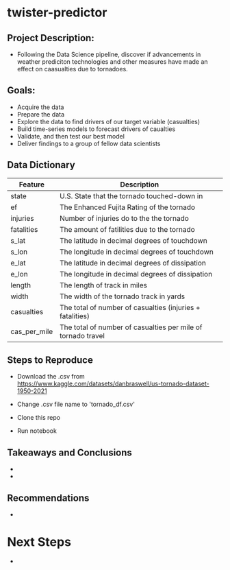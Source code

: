 # twister-predictor


## Project Description:

* Following the Data Science pipeline, discover if advancements in weather prediciton technologies and other measures 
have made an effect on caasualties due to tornadoes.

## Goals:

* Acquire the data
* Prepare the data 
* Explore the data to find drivers of our target variable (casualties)
* Build time-series models to forecast drivers of caualties
* Validate, and then test our best model
* Deliver findings to a group of fellow data scientists


## Data Dictionary

| Feature | Description |
| ------ | ----|
| state | U.S. State that the tornado touched-down in|
| ef | The Enhanced Fujita Rating of the tornado|
| injuries | Number of injuries do to the the tornado |
| fatalities | The amount of fatilities due to the tornado |
| s_lat | The latitude in decimal degrees of touchdown |
| s_lon | The longitude in decimal degrees of touchdown |
| e_lat | The latitude in decimal degrees of dissipation |
| e_lon | The longitude in decimal degrees of dissipation |
| length | The length of track in miles |
| width | The width of the tornado track in yards |
| casualties | The total of number of casualties (injuries + fatalities) |
| cas_per_mile | The total of number of casualties per mile of tornado travel |


## Steps to Reproduce

* Download the .csv from https://www.kaggle.com/datasets/danbraswell/us-tornado-dataset-1950-2021

* Change .csv file name to 'tornado_df.csv'

* Clone this repo

* Run notebook


## Takeaways and Conclusions

* 

* 

## Recommendations

*  

# Next Steps

* 